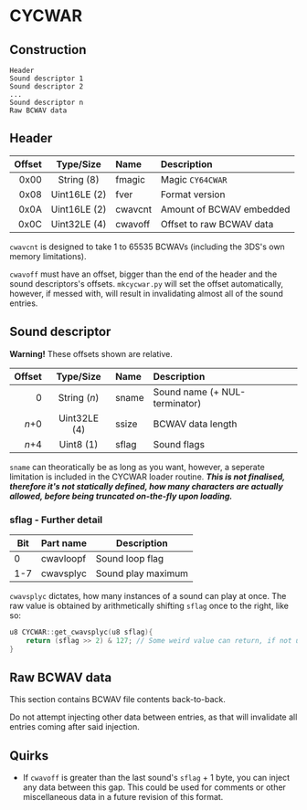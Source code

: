 # CYCWAR

## Construction

```text
Header
Sound descriptor 1
Sound descriptor 2
...
Sound descriptor n
Raw BCWAV data
```

## Header

Offset | Type/Size    | Name    | Description
------:|:------------:|:--------|:------------------------
 0x00  | String (8)   | fmagic  | Magic `CY64CWAR`
 0x08  | Uint16LE (2) | fver    | Format version
 0x0A  | Uint16LE (2) | cwavcnt | Amount of BCWAV embedded
 0x0C  | Uint32LE (4) | cwavoff | Offset to raw BCWAV data

`cwavcnt` is designed to take 1 to 65535 BCWAVs (including the 3DS's own memory limitations).

`cwavoff` must have an offset, bigger than the end of the header and the sound descriptors's offsets. `mkcycwar.py` will set the offset automatically, however, if messed with, will result in invalidating almost all of the sound entries.

## Sound descriptor

**Warning!** These offsets shown are relative.

Offset |   Type/Size   | Name  | Description
------:|:-------------:|:------|:----------------------------
 0     | String (*n*)  | sname | Sound name (+ NUL-terminator)
 *n*+0 | Uint32LE (4)  | ssize | BCWAV data length
 *n*+4 | Uint8 (1)     | sflag | Sound flags

`sname` can theoratically be as long as you want, however, a seperate limitation is included in the CYCWAR loader routine. ***This is not finalised, therefore it's not statically defined, how many characters are actually allowed, before being truncated on-the-fly upon loading.***

### sflag - Further detail

Bit | Part name | Description
----|-----------|-------------------
 0  | cwavloopf | Sound loop flag
1-7 | cwavsplyc | Sound play maximum

`cwavsplyc` dictates, how many instances of a sound can play at once.
The raw value is obtained by arithmetically shifting `sflag` once to the right, like so:

```cpp
u8 CYCWAR::get_cwavsplyc(u8 sflag){
    return (sflag >> 2) & 127; // Some weird value can return, if not using "u8" or "unsigned char".
}
```

## Raw BCWAV data

This section contains BCWAV file contents back-to-back.

Do not attempt injecting other data between entries, as that will invalidate all entries coming after said injection.

## Quirks

- If `cwavoff` is greater than the last sound's `sflag` + 1 byte, you can inject any data between this gap. This could be used for comments or other miscellaneous data in a future revision of this format.
